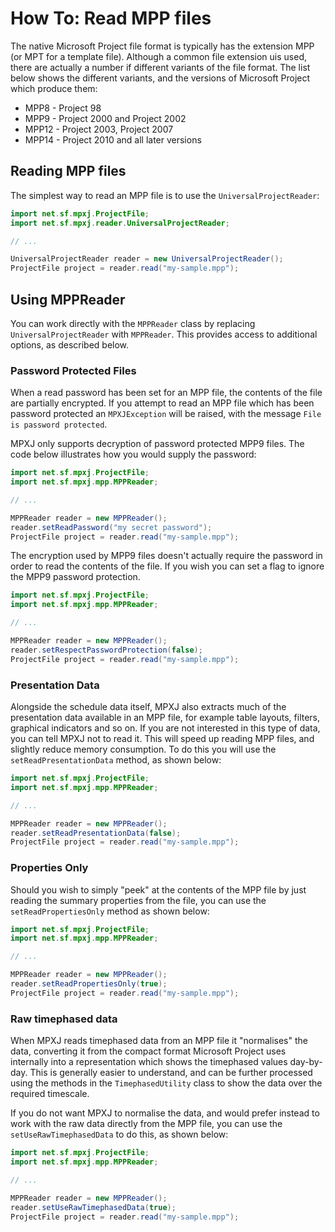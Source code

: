 # How To: Read MPP files
The native Microsoft Project file format is typically has the extension MPP
(or MPT for a template file). Although a common file extension uis used,
there are actually a number if different variants of the file format.
The list below shows the different variants, and the versions of 
Microsoft Project which produce them:

* MPP8 - Project 98
* MPP9 - Project 2000 and Project 2002
* MPP12 - Project 2003, Project 2007
* MPP14 - Project 2010 and all later versions

## Reading MPP files
The simplest way to read an MPP file is to use the `UniversalProjectReader`:

```java
import net.sf.mpxj.ProjectFile;
import net.sf.mpxj.reader.UniversalProjectReader;

// ...

UniversalProjectReader reader = new UniversalProjectReader();
ProjectFile project = reader.read("my-sample.mpp");
```

## Using MPPReader
You can work directly with the `MPPReader` class by replacing `UniversalProjectReader`
with `MPPReader`. This provides access to additional options, as described below.

### Password Protected Files
When a read password has been set for an MPP file, the contents of the file are partially
encrypted. If you attempt to read an MPP file which has been password protected an `MPXJException` 
will be raised, with the message `File is password protected`.

MPXJ only supports decryption of password protected MPP9 files. The code below illustrates
how you would supply the password:

```java
import net.sf.mpxj.ProjectFile;
import net.sf.mpxj.mpp.MPPReader;

// ...

MPPReader reader = new MPPReader();
reader.setReadPassword("my secret password");
ProjectFile project = reader.read("my-sample.mpp");
```

The encryption used by MPP9 files doesn't actually require the password in order to
read the contents of the file. If you wish you can set a flag to ignore 
the MPP9 password protection.

```java
import net.sf.mpxj.ProjectFile;
import net.sf.mpxj.mpp.MPPReader;

// ...

MPPReader reader = new MPPReader();
reader.setRespectPasswordProtection(false);
ProjectFile project = reader.read("my-sample.mpp");
```

### Presentation Data
Alongside the schedule data itself, MPXJ also extracts much of the presentation data
available in an MPP file, for example table layouts, filters, graphical indicators
and so on. If you are not interested in this type of data, you can tell MPXJ not
to read it. This will speed up reading MPP files, and slightly reduce memory consumption.
To do this you will use the `setReadPresentationData` method, as shown below:

```java
import net.sf.mpxj.ProjectFile;
import net.sf.mpxj.mpp.MPPReader;

// ...

MPPReader reader = new MPPReader();
reader.setReadPresentationData(false);
ProjectFile project = reader.read("my-sample.mpp");
```

### Properties Only
Should you wish to simply "peek" at the contents of the MPP file by just reading the
summary properties from the file, you can use the `setReadPropertiesOnly` method
as shown below:

```java
import net.sf.mpxj.ProjectFile;
import net.sf.mpxj.mpp.MPPReader;

// ...

MPPReader reader = new MPPReader();
reader.setReadPropertiesOnly(true);
ProjectFile project = reader.read("my-sample.mpp");
```

### Raw timephased data
When MPXJ reads timephased data from an MPP file it "normalises" the data,
converting it from the compact format Microsoft Project uses internally
into a representation which shows the timephased values day-by-day. This
is generally easier to understand, and can be further processed using the
methods in the `TimephasedUtility` class to show the data over the
required timescale.

If you do not want MPXJ to normalise the data, and would prefer instead to
work with the raw data directly from the MPP file, you can use the
`setUseRawTimephasedData` to do this, as shown below:

```java
import net.sf.mpxj.ProjectFile;
import net.sf.mpxj.mpp.MPPReader;

// ...

MPPReader reader = new MPPReader();
reader.setUseRawTimephasedData(true);
ProjectFile project = reader.read("my-sample.mpp");
```
